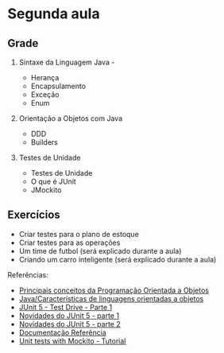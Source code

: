 # Segunda aula

## Grade

1. Sintaxe da Linguagem Java - 
   - Herança
   - Encapsulamento
   - Exceção
   - Enum

   

2. Orientação a Objetos com Java
   - DDD
   - Builders

3. Testes de Unidade
   - Testes de Unidade
   - O que é JUnit
   - JMockito

## Exercícios

* Criar testes para o plano de estoque
* Criar testes para as operações
* Um time de futbol (será explicado durante a aula)
* Criando um carro inteligente (será explicado durante a aula)


Referências:

* [Principais conceitos da Programação Orientada a Objetos
](https://www.devmedia.com.br/principais-conceitos-da-programacao-orientada-a-objetos/32285)
* [Java/Características de linguagens orientadas a objetos
](https://pt.wikibooks.org/wiki/Java/Caracter%C3%ADsticas_de_linguagens_orientadas_a_objetos)
* [JUnit 5 - Test Drive - Parte 1](https://www.infoq.com/br/articles/JUnit-5-Early-Test-Drive)
* [Novidades do JUnit 5 - parte 1](https://engenharia.elo7.com.br/novidades-do-junit-5-parte-1/)
* [Novidades do JUnit 5 - parte 2](https://engenharia.elo7.com.br/novidades-do-junit-5-parte-2/)
* [Documentação Referência](https://junit.org/junit5/docs/current/user-guide/)
* [Unit tests with Mockito - Tutorial](http://www.vogella.com/tutorials/Mockito/article.html)
